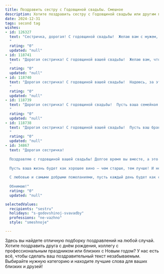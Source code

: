 ```yaml
---
title: Поздравить сестру с Годовщиной свадьбы. Смешное
description: Хотите поздравить сестру с Годовщиной свадьбы или другим праздником? Наш ИИ создаст незабываемое поздравление, а вы обязательно выделитесь среди других.  
date: 2024-12-31
tags: second tag
wishes:
- id: 126327
  text: "Сестричка, дорогая! С годовщиной свадьбы!  Желаю вам с мужем, чтобы ваш союз был таким же крепким, как ваш совместный бюджет… после того, как вы перестанете покупать друг другу подарки!  Шучу, конечно! Пусть ваша любовь будет вечной, а жизнь – ярким и смешным сериалом, где вы – главные герои, а мы –  завидующие зрители!
  "
  rating: "0"
  updated: "null"
- id: 118741
  text: "Дорогая сестричка! С годовщиной вашей свадьбы!  Желаю вам, чтобы ваша семейная жизнь была такой же яркой и искрометной, как фейерверк на первом свидании (только без последующей уборки пепла!). Пусть любовь ваша только крепнет, а быт остается всего лишь приятным фоном для ваших прекрасных отношений!  Пусть ваши ссоры будут короткими и заканчиваются бурными примирениями (ну, или хотя бы вкусной едой!).  С юбилеем!
  "
  rating: "0"
  updated: "null"
- id: 118740
  text: "Дорогая сестричка! С годовщиной вашей свадьбы!  Надеюсь, за этот год вы не успели друг друга до смерти замучить, а только слегка потрепать нервы.  Желаю вам океан терпения, гору юмора и чтобы ваш совместный бюджет всегда оставался… ну, хотя бы чуть-чуть больше, чем ваш общий вес!  Счастья вам, лапочки!
  "
  rating: "0"
  updated: "null"
- id: 118739
  text: "Дорогая сестричка! С годовщиной свадьбы!  Пусть ваша семейная жизнь будет такой же яркой и незабываемой, как ваша свадьба, только без похмелья на следующий день!  Желаю вам океан любви, горы терпения и чтобы бюджет всегда оставался в плюсе (хотя бы иногда!).  Целую!
  "
  rating: "0"
  updated: "null"
- id: 118738
  text: "Дорогая сестричка! С годовщиной вашей свадьбы!  Пусть ваш брак будет таким же крепким, как нервы у человека, который всю жизнь прожил с вами (шутка, конечно!  Или нет?).  Желаю вам море веселья, океан любви и чтобы бюджет всегда был полон, как ваша квартира после генеральной уборки (которую, я надеюсь, делает ваш муж!).  Будьте счастливы!
  "
  rating: "0"
  updated: "null"
- id: 34867
  text: "Дорогая сестричка!
  
  Поздравляю с годовщиной вашей свадьбы! Долгое время вы вместе, а это значит, что у вас уже есть не просто любовь, а настоящая танцевальная чаша! В ней столько взаимопонимания, дружбы и, конечно, терпения – для тех смешных моментов, когда один с добрым утром, а другой с \"где мои носки?\"!
  
  Пусть ваша жизнь будет как хорошее вино — чем старше, тем лучше! И не забывайте, что в вашем домашнем «абонементе» на счастье есть одно важное условие: смеяться над своими невзгодами и делить пополам всё, даже шоколад и пульт от телевизора!
  
  С любовью и самыми добрыми пожеланиями, пусть каждый день будет как свежий анекдот – смешным, ярким и запоминающимся!
  
  Обнимаю!"
  rating: "0"
  updated: "null"

selectedValues:
  recipients: "sestru"
  holidays: "s-godovshinoj-svavadby"
  professions: "ne-vazhno"
  style: "smeshnoje"

---
```


Здесь вы найдете отличную подборку поздравлений на любой случай.
Хотите поздравить друга с днём рождения, коллегу с профессиональным праздником или близких с Новым годом? У нас есть всё, чтобы сделать ваш поздравительный текст незабываемым. Выбирайте нужную категорию и находите лучшие слова для ваших близких и друзей!
